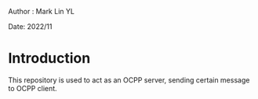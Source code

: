 
Author : Mark Lin YL

Date: 2022/11

# Introduction
This repository is used to act as an OCPP server, sending certain message to OCPP client.


